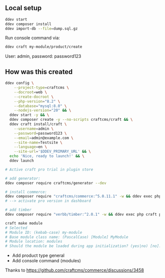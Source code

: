 ## Local setup

```bash
ddev start
ddev composer install
ddev import-db --file=dump.sql.gz
```

Run console command via:
```bash
ddev craft my-module/product/create
```

User: admin, password: password123

## How was this created

```bash
ddev config \
    --project-type=craftcms \
    --docroot=web \
    --create-docroot \
    --php-version="8.2" \
    --database="mysql:8.0" \
    --nodejs-version="20" && \
  ddev start -y && \
  ddev composer create -y --no-scripts craftcms/craft && \
  ddev craft install/craft \
    --username=admin \
    --password=password123 \
    --email=admin@example.com \
    --site-name=Testsite \
    --language=en \
    --site-url='$DDEV_PRIMARY_URL' && \
  echo 'Nice, ready to launch!' && \
  ddev launch

# Active craft pro trial in plugin store

# add generator:
ddev composer require craftcms/generator --dev

# install commerce:
ddev composer require "craftcms/commerce:^5.0.11.1" -w && ddev exec php craft plugin/install commerce
# --> activate pro version in dashboard

# add timber
ddev composer require "verbb/timber:^2.0.1" -w && ddev exec php craft plugin/install timber
```

```bash
craft make module
# Selected
# Module ID: (kebab-case) my-module
# Base module class name: (PascalCase) [Module] MyModule
# Module location: modules
# Should the module be loaded during app initialization? (yes|no) [no]:yes
```

- Add product type general
- Add console command (modules)

Thanks to https://github.com/craftcms/commerce/discussions/3458